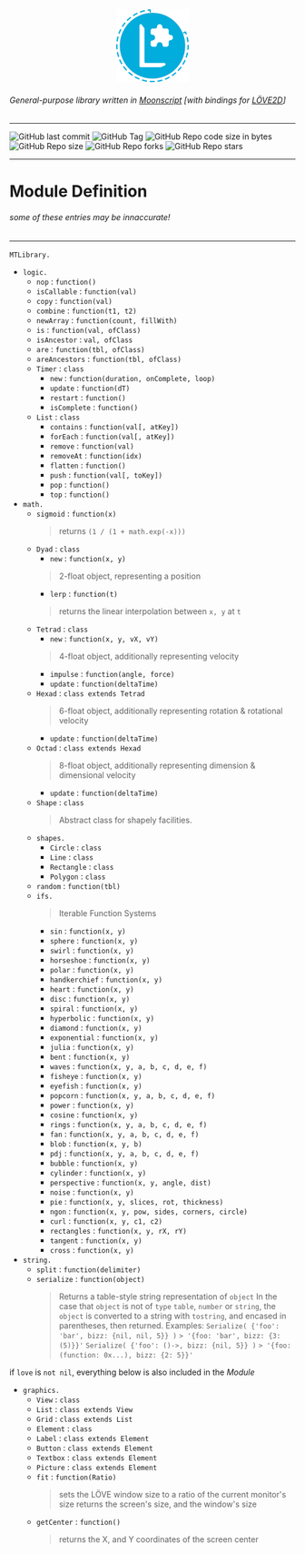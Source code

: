 <center><img src="MTLibrary_Lua.png" width=128 height=128></center>

###### General-purpose library written in [Moonscript](https://github.com/leafo/moonscript) [with bindings for [LÖVE2D](https://github.com/love2d/love)]
---
![GitHub last commit](https://img.shields.io/github/last-commit/MTadder/MTLib-Moon?style=flat-square)
![GitHub Tag](https://img.shields.io/github/v/tag/MTadder/MTLib-Moon?style=flat-square)
![GitHub Repo code size in bytes](https://img.shields.io/github/languages/code-size/MTadder/MTLib-Moon?style=flat-square)
![GitHub Repo size](https://img.shields.io/github/repo-size/MTadder/MTLib-Moon?style=flat-square)
![GitHub Repo forks](https://img.shields.io/github/forks/MTadder/MTLib-Moon?style=flat-square)
![GitHub Repo stars](https://img.shields.io/github/stars/MTadder/MTLib-Moon?style=flat-square)

---
# Module Definition
###### some of these entries may be innaccurate!
---
`MTLibrary.`
- `logic.`
  - `nop` : `function()`
  - `isCallable` : `function(val)`
  - `copy` : `function(val)`
  - `combine` : `function(t1, t2)`
  - `newArray` : `function(count, fillWith)`
  - `is` : `function(val, ofClass)`
  - `isAncestor` : `val, ofClass`
  - `are` : `function(tbl, ofClass)`
  - `areAncestors` : `function(tbl, ofClass)`
  - `Timer` : `class`
    - `new` : `function(duration, onComplete, loop)`
    - `update` : `function(dT)`
    - `restart` : `function()`
    - `isComplete` : `function()`
  - `List` : `class`
    - `contains` : `function(val[, atKey])`
    - `forEach` : `function(val[, atKey])`
    - `remove` : `function(val)`
    - `removeAt` : `function(idx)`
    - `flatten` : `function()`
    - `push` : `function(val[, toKey])`
    - `pop` : `function()`
    - `top` : `function()`
- `math.`
  - `sigmoid` : `function(x)`
    > returns `(1 / (1 + math.exp(-x)))`
  - `Dyad` : `class`
    - `new` : `function(x, y)`
    > 2-float object, representing a position
    - `lerp` : `function(t)`
    > returns the linear interpolation between `x, y` at `t`
  - `Tetrad` : `class`
    - `new` : `function(x, y, vX, vY)`
    > 4-float object, additionally representing velocity
    - `impulse` : `function(angle, force)`
    - `update` : `function(deltaTime)`
  - `Hexad` : `class extends Tetrad`
    > 6-float object, additionally representing rotation & rotational velocity
    - `update` : `function(deltaTime)`
  - `Octad` : `class extends Hexad`
    > 8-float object, additionally representing dimension & dimensional velocity
    - `update` : `function(deltaTime)`
  - `Shape` : `class`
    > Abstract class for shapely facilities.
  - `shapes.`
    - `Circle` : `class`
    - `Line` : `class`
    - `Rectangle` : `class`
    - `Polygon` : `class`
  - `random` : `function(tbl)`
  - `ifs.`
    > Iterable Function Systems
    - `sin` : `function(x, y)`
    - `sphere` : `function(x, y)`
    - `swirl` : `function(x, y)`
    - `horseshoe` : `function(x, y)`
    - `polar` : `function(x, y)`
    - `handkerchief` : `function(x, y)`
    - `heart` : `function(x, y)`
    - `disc` : `function(x, y)`
    - `spiral` : `function(x, y)`
    - `hyperbolic` : `function(x, y)`
    - `diamond` : `function(x, y)`
    - `exponential` : `function(x, y)`
    - `julia` : `function(x, y)`
    - `bent` : `function(x, y)`
    - `waves` : `function(x, y, a, b, c, d, e, f)`
    - `fisheye` : `function(x, y)`
    - `eyefish` : `function(x, y)`
    - `popcorn` : `function(x, y, a, b, c, d, e, f)`
    - `power` : `function(x, y)`
    - `cosine` : `function(x, y)`
    - `rings` : `function(x, y, a, b, c, d, e, f)`
    - `fan` : `function(x, y, a, b, c, d, e, f)`
    - `blob` : `function(x, y, b)`
    - `pdj` : `function(x, y, a, b, c, d, e, f)`
    - `bubble` : `function(x, y)`
    - `cylinder` : `function(x, y)`
    - `perspective` : `function(x, y, angle, dist)`
    - `noise` : `function(x, y)`
    - `pie` : `function(x, y, slices, rot, thickness)`
    - `ngon` : `function(x, y, pow, sides, corners, circle)`
    - `curl` : `function(x, y, c1, c2)`
    - `rectangles` : `function(x, y, rX, rY)`
    - `tangent` : `function(x, y)`
    - `cross` : `function(x, y)`
- `string.`
  - `split` : `function(delimiter)`
  - `serialize` : `function(object)`
    > Returns a table-style string representation of `object`
    > In the case that `object` is not of `type` `table`, `number` or `string`,
    > the `object` is converted to a string with `tostring`, and encased in parentheses, then returned.
    > Examples:
    > `Serialize( {'foo': 'bar', bizz: {nil, nil, 5}} )`
    > `> '{foo: 'bar', bizz: {3: (5)}}'`
    > `Serialize( {'foo': ()->, bizz: {nil, 5}} )`
    > `> '{foo: (function: 0x...), bizz: {2: 5}}'`

if `love` is `not nil`, everything below is also included in the *Module*
- `graphics.`
  - `View` : `class`
  - `List` : `class extends View`
  - `Grid` : `class extends List`
  - `Element` : `class`
  - `Label` : `class extends Element`
  - `Button` : `class extends Element`
  - `Textbox` : `class extends Element`
  - `Picture` : `class extends Element`
  - `fit` : `function(Ratio)`
    > sets the LÖVE window size to a ratio of the current monitor's size
    > returns the screen's size, and the window's size
  - `getCenter` : `function()`
    > returns the X, and Y coordinates of the screen center
